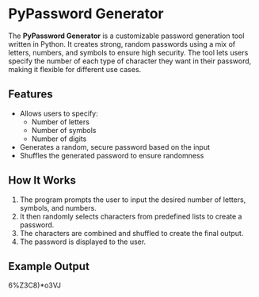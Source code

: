 # PyPassword Generator

The **PyPassword Generator** is a customizable password generation tool written in Python. It creates strong, random passwords using a mix of letters, numbers, and symbols to ensure high security. The tool lets users specify the number of each type of character they want in their password, making it flexible for different use cases.

## Features
- Allows users to specify:
  - Number of letters
  - Number of symbols
  - Number of digits
- Generates a random, secure password based on the input
- Shuffles the generated password to ensure randomness

## How It Works
1. The program prompts the user to input the desired number of letters, symbols, and numbers.
2. It then randomly selects characters from predefined lists to create a password.
3. The characters are combined and shuffled to create the final output.
4. The password is displayed to the user.

## Example Output
6%Z3C8)*o3VJ
